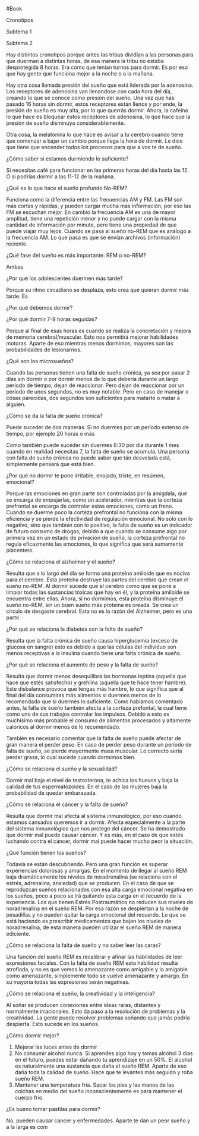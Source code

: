    
   
#Book


   
   

Cronotipos

Subtema 1

Subtema 2

Hay distintos cronotipos porque antes las tribus dividían a las personas para que duerman a distintas horas, de esa manera la tribu no estaba desprotegida 8 horas. Era como que tenían turnos para dormir. Es por eso que hay gente que funciona mejor a la noche o a la mañana.

Hay otra cosa llamada presión del sueño que está liderada por la adenosina. Los receptores de adenosina van llenandose con cada hora del día, creando lo que se conoce como presión del sueño. Una vez que has pasado 16 horas sin dormir, estos receptores están llenos y por ende, la presión de sueño es muy alta, por lo que querrás dormir. Ahora, la cafeína lo que hace es bloquear estos receptores de adenosina, lo que hace que la presión de sueño disminuya considerablemente.

Otra cosa, la melatonina lo que hace es avisar a tu cerebro cuando tiene que comenzar a bajar un cambio porque llega la hora de dormir. Le dice que tiene que encender todos los procesos para que a vos te de sueño.

¿Cómo saber si estamos durmiendo lo suficiente?

Si necesitas café para funcionar en las primeras horas del día hasta las 12. O si podrías dormir a las 11-12 de la mañana.

¿Qué es lo que hace el sueño profundo No-REM?

Funciona como la diferencia entre las frecuencias AM y FM. Las FM son más cortas y rápidas, y pueden cargar mucha más información, por eso las FM se escuchan mejor. En cambio la frecuencia AM es una de mayor amplitud, tiene una repetición menor y no puede cargar con la misma cantidad de información por minuto, pero tiene una propiedad de que puede viajar muy lejos. Cuando se pasa al sueño no-REM que es análogo a la frecuencia AM. Lo que pasa es que se envían archivos (información) reciente.





¿Qué fase del sueño es más importante: REM o no-REM?

Ambas

¿Por qué los adolescentes duermen más tarde?

Porque su ritmo circadiano se desplaza, esto crea que quieran dormir más tarde. Es

¿Por qué debemos dormir?

¿Por qué dormir 7-9 horas seguidas?

Porque al final de esas horas es cuando se realiza la concretación y mejora de memoria cerebral/muscular. Esto nos permitirá mejorar habilidades motoras. Aparte de eso mientras menos dormimos, mayores son las probabilidades de lesionarnos.

¿Qué son los microsueños?

Cuando las personas tienen una falta de sueño crónica, ya sea por pasar 2 días sin dormir o por dormir menos de lo que debería durante un largo período de tiempo, dejan de reaccionar. Pero dejan de reaccionar por un período de unos segundos, no es muy notable. Pero en caso de manejar o cosas parecidas, dos segundos son suficientes para matarte o matar a alguien.

¿Cómo se da la falta de sueño crónica?

Puede suceder de dos maneras. Si no duermes por un período extenso de tiempo, por ejemplo 20 horas o más

 Como también puede suceder sin duermes 6:30 por día durante 1 mes cuando en realidad necesitas 7, la falta de sueño se acumula. Una persona con falta de sueño crónica no puede saber que tán desvelada está, simplemente pensará que está bien.


¿Por qué no dormir te pone irritable, enojado, triste, en resúmen, emocional?

Porque las emociones en gran parte son controladas por la amigdala, que se encarga de empujarlas, como un acelerador, mientras que la corteza prefrontal se encarga de controlar estas emociones, como un freno. Cuando se duerme poco la corteza prefrontal no funciona con la misma eficiencia y se pierde la efectividad de regulación emocional. No solo con lo negativo, sino que también con lo positivo, la falta de sueño es un indicador de futuro consumo de drogas, debido a que cuando se consume algo por primera vez en un estado de privación de sueño, la corteza prefrontal no regula eficazmente las emociones, lo que significa que será sumamente placentero.

¿Cómo se relaciona el alzheimer y el sueño?

Resulta que a lo largo del día se forma una proteína amiloide que es nociva para el cerebro. Esta proteína destruye las partes del cerebro que crean el sueño no-REM. Al dormir sucede que el cerebro como que se pone a limpiar todas las sustancias tóxicas que hay en él, y la proteína amiloide se encuentra entre ellas. Ahora, si no dormimos, esta proteína disminuye el sueño no-REM, sin un buen sueño más proteína es creada. Se crea un círculo de desgaste cerebral. Esta no es la razón del Alzheimer, pero es una parte.

¿Por qué se relaciona la diabetes con la falta de sueño?

Resulta que la falta crónica de sueño causa hiperglucemia (exceso de glucosa en sangre) esto es debido a que las células del individuo son menos receptivas a la insulina cuando tiene una falta crónica de sueño.

¿Por qué se relaciona el aumento de peso y la falta de sueño?

Resulta que dormir menos desequilibra las hormonas leptina (aquella que hace que estés satisfecho) y grehlina (aquella que te hace tener hambre). Este disbalance provoca que tengas más hambre, lo que significa que al final del día consumiras más alimentos si duermes menos de lo recomendado que si duermes lo suficiente. Como habíamos comentado antes, la falta de sueño también afecta a la corteza prefontal, la cual tiene como uno de sus trabajos controlar los impulsos. Debido a esto es muchísimo más probable el consumo de alimentos procesados y altamente calóricos al dormir menos de lo recomendado.

También es necesario comentar que la falta de sueño puede afectar de gran manera el perder peso. En caso de perder peso durante un período de falta de sueño, se pierde mayormente masa muscular. Lo correcto sería perder grasa, lo cual sucede cuando dormimos bien.


¿Cómo se relaciona el sueño y la sexualidad?

Dormir mal baja el nivel de testosterona, te achica los huevos y baja la calidad de tus espermatozoides. En el caso de las mujeres baja la probabilidad de quedar embarazada.

¿Cómo se relaciona el cáncer y la falta de sueño?

Resulta que dormir mal afecta al sistema inmunológico, por eso cuando estamos cansados queremos ir a dormir. Afecta especialmente a la parte del sistema inmunológico que nos protege del cáncer. Se ha demostrado que dormir mal puede causar cáncer. Y es más, en el caso de que estés luchando contra el cáncer, dormir mal puede hacer mucho peor la situación.

¿Qué función tienen los sueños?

Todavía se están descubriendo. Pero una gran función es superar experiencias dolorosas y amargas. En el momento de llegar al sueño REM baja dramáticamente los niveles de noradrenalina (se relaciona con el estrés, adrenalina, ansiedad) que se producen. En el caso de que se reproduzcan sueños relacionados con esa alta carga emocional negativa en los sueños, poco a poco se irá quitando esta carga en el recuerdo de la experiencia. Los que tienen Estrés Postraumático no reducen sus niveles de noradrenalina en el sueño REM. Por esa razón se despiertan a la noche de pesadillas y no pueden quitar la carga emocional del recuerdo. Lo que se está haciendo es prescribir medicamentos que bajen los niveles de noradrenalina, de esta manera pueden utilizar el sueño REM de manera ediciente.

¿Cómo se relaciona la falta de sueño y no saber leer las caras?

Una función del sueño REM es recalibrar y afinar las habilidades de leer expresiones faciales. Con la falta de sueño REM esta habilidad resulta atrofiada, y no es que vemos lo amenazante como amigable y lo amigable como amenazante, simplemente todo se vuelve amenazante y amargo. En su mayoría todas las expresiones serán negativas.

¿Cómo se relaciona el sueño, la creatividad y la inteligencia?

Al soñar se producen conexiones entre ideas raras, distantes y normalmente irracionales. Esto da paso a la resolución de problemas y la creatividad. La gente puede resolver problemas soñando que jamás podría despierta. Esto sucede en los sueños.

¿Cómo dormir mejor?

1.  Mejorar las luces antes de dormir
2.  No consumir alcohol nunca. Si aprendes algo hoy y tomas alcohol 3 días en el futuro, puedes estar dañando tu aprendizaje en un 50%. El alcohol es naturalmente una sustancia que daña el sueño REM. Aparte de eso daña toda la calidad de sueño. Hace que te levantes más seguido y roba sueño REM.
3.  Mantener una temperatura fría. Sacar los pies y las manos de las colchas en medio del sueño inconscientemente es para mantener el cuerpo frío.

¿Es bueno tomar pastilas para dormir?

No, pueden causar cancer y enfermedades. Aparte te dan un peor sueño y a la larga es com